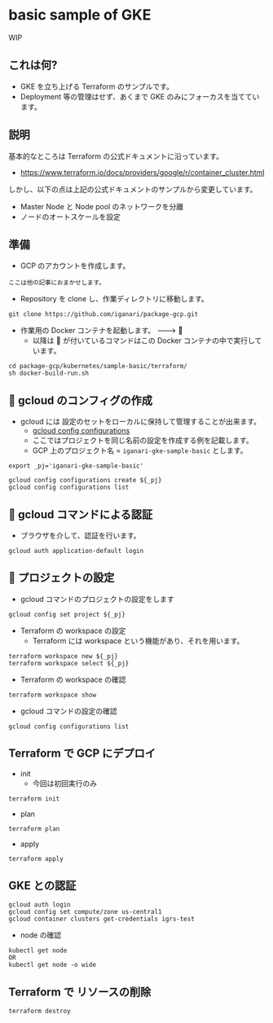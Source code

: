 # basic sample of GKE

WIP
## これは何?

+ GKE を立ち上げる Terraform のサンプルです。
+ Deployment 等の管理はせず、あくまで GKE のみにフォーカスを当てています。

## 説明

基本的なところは Terraform の公式ドキュメントに沿っています。

+ https://www.terraform.io/docs/providers/google/r/container_cluster.html

しかし、以下の点は上記の公式ドキュメントのサンプルから変更しています。

+ Master Node と Node pool のネットワークを分離
+ ノードのオートスケールを設定

## 準備

+ GCP のアカウントを作成します。

```
ここは他の記事におまかせします。
```

+ Repository を clone し、作業ディレクトリに移動します。

```
git clone https://github.com/iganari/package-gcp.git
```

+ 作業用の Docker コンテナを起動します。 ---> :whale:
  + 以降は :whale: が付いているコマンドはこの Docker コンテナの中で実行しています。

```
cd package-gcp/kubernetes/sample-basic/terraform/
sh docker-build-run.sh
```

## :whale: gcloud のコンフィグの作成

+ gcloud には 設定のセットをローカルに保持して管理することが出来ます。
  + [gcloud config configurations ](https://cloud.google.com/sdk/gcloud/reference/config/configurations/)
  + ここではプロジェクトを同じ名前の設定を作成する例を記載します。
  + GCP 上のプロジェクト名 = `iganari-gke-sample-basic` とします。

```
export _pj='iganari-gke-sample-basic'

gcloud config configurations create ${_pj}
gcloud config configurations list
```

## :whale: gcloud コマンドによる認証

+ ブラウザを介して、認証を行います。

```
gcloud auth application-default login
```

## :whale: プロジェクトの設定

+ gcloud コマンドのプロジェクトの設定をします

```
gcloud config set project ${_pj}
```

+ Terraform の workspace の設定
  + Terraform には workspace という機能があり、それを用います。

```
terraform workspace new ${_pj}
terraform workspace select ${_pj}
```

+ Terraform の workspace の確認

```
terraform workspace show
```

+ gcloud コマンドの設定の確認

```
gcloud config configurations list
```

## Terraform で GCP にデプロイ

+ init
  + 今回は初回実行のみ

```
terraform init
```

+ plan

```
terraform plan
```

+ apply

```
terraform apply
```

## GKE との認証

```
gcloud auth login
gcloud config set compute/zone us-central1
gcloud container clusters get-credentials igrs-test
```

+ node の確認

```
kubectl get node
OR
kubectl get node -o wide
```

## Terraform で リソースの削除

```
terraform destroy
```
